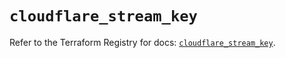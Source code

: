 # `cloudflare_stream_key`

Refer to the Terraform Registry for docs: [`cloudflare_stream_key`](https://registry.terraform.io/providers/cloudflare/cloudflare/5.4.0/docs/resources/stream_key).
